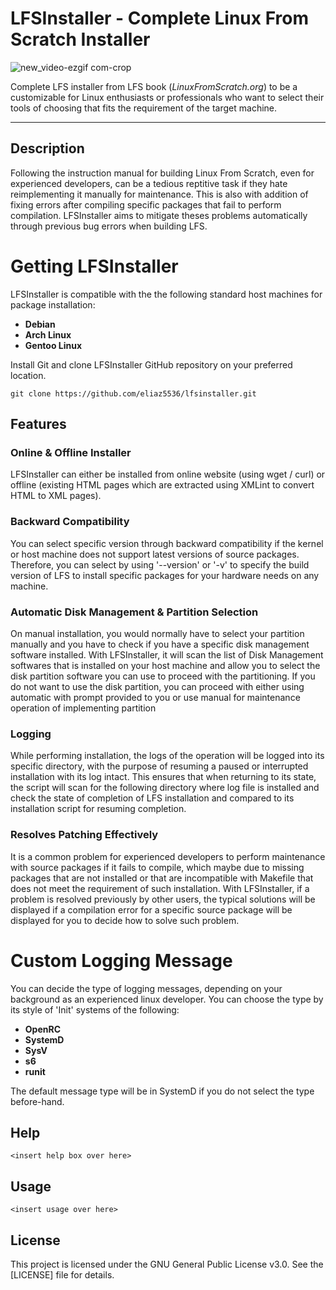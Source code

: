 # LFSInstaller - Complete Linux From Scratch Installer

![new_video-ezgif com-crop](https://github.com/user-attachments/assets/72c916b2-268c-49a4-a3c7-a00c1f8a1659)

Complete LFS installer from LFS book (_LinuxFromScratch.org_) to be a customizable for Linux enthusiasts or professionals who want to select their tools of choosing that fits the requirement of the target machine.

----------------------------------------------------------------------------------------------------------------------------

## Description
Following the instruction manual for building Linux From Scratch, even for experienced developers, can be a tedious reptitive task if they hate reimplementing it manually for maintenance. This is also with addition of fixing errors after compiling specific packages that fail to perform compilation. LFSInstaller aims to mitigate theses problems automatically through previous bug errors when building LFS.

# Getting LFSInstaller
LFSInstaller is compatible with the the following standard host machines for package installation:
- **Debian**
- **Arch Linux**
- **Gentoo Linux**

Install Git and clone LFSInstaller GitHub repository on your preferred location.
```
git clone https://github.com/eliaz5536/lfsinstaller.git
```

## Features
### Online & Offline Installer
LFSInstaller can either be installed from online website (using wget / curl) or offline (existing HTML pages which are extracted using XMLint to convert HTML to XML pages).

### Backward Compatibility
You can select specific version through backward compatibility if the kernel or host machine does not support latest versions of source packages. Therefore, you can 
select by using '--version' or '-v' to specify the build version of LFS to install specific packages for your hardware needs on any machine.

### Automatic Disk Management & Partition Selection
On manual installation, you would normally have to select your partition manually and you have to check if you have a specific disk management software installed.
With LFSInstaller, it will scan the list of Disk Management softwares that is installed on your host machine and allow you to select the disk partition software you can
use to proceed with the partitioning. If you do not want to use the disk partition, you can proceed with either using automatic with prompt provided to you or use 
manual for maintenance operation of implementing partition

### Logging
While performing installation, the logs of the operation will be logged into its specific directory, with the purpose of resuming a paused or interrupted installation with its
log intact. This ensures that when returning to its state, the script will scan for the following directory where log file is installed and check the state of completion
of LFS installation and compared to its installation script for resuming completion.

### Resolves Patching Effectively
It is a common problem for experienced developers to perform maintenance with source packages if it fails to compile, which maybe due to missing packages that are not installed
or that are incompatible with Makefile that does not meet the requirement of such installation. With LFSInstaller, if a problem is resolved previously by other users,
the typical solutions will be displayed if a compilation error for a specific source package will be displayed for you to decide how to solve such problem.

# Custom Logging Message
You can decide the type of logging messages, depending on your background as an experienced linux developer. 
You can choose the type by its style of 'Init' systems of the following: 
- **OpenRC**
- **SystemD**
- **SysV**
- **s6**
- **runit**

The default message type will be in SystemD if you do not select the type before-hand.

## Help
```
<insert help box over here>
```

## Usage
```
<insert usage over here>
```

## License
This project is licensed under the GNU General Public License v3.0. See the [LICENSE] file for details.
